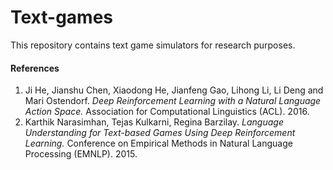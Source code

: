 # Text-games
This repository contains text game simulators for research purposes.

#### References
1. Ji He, Jianshu Chen, Xiaodong He, Jianfeng Gao, Lihong Li, Li Deng and Mari Ostendorf. _Deep Reinforcement Learning with a Natural Language Action Space._ Association for Computational Linguistics (ACL). 2016.
2. Karthik Narasimhan, Tejas Kulkarni, Regina Barzilay. _Language Understanding for Text-based Games Using Deep Reinforcement Learning._ Conference on Empirical Methods in Natural Language Processing (EMNLP). 2015.
